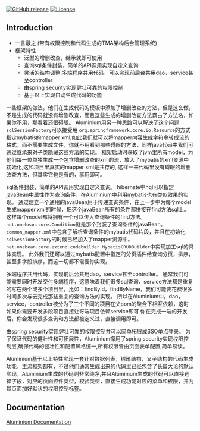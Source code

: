 [![GitHub release](https://img.shields.io/badge/release-1.0.0-28a745.svg)](https://github.com/0nebean/com.alibaba.druid-0nebean.custom/releases)
[![License](https://img.shields.io/badge/license-Apache%202-4EB1BA.svg)](https://www.apache.org/licenses/LICENSE-2.0.html)


Introduction
---
- 一言蔽之 (带有权限控制和代码生成的TMA架构后台管理系统)
- 框架特性
  - 泛型的增删改查，继承就即可使用
  - 查询sql条件封装，简单的API调用实现自定义查询
  - 灵活的结构调整,多端程序共用代码，可以实现前后台共用dao，service甚至controller
  - 由spring security实现健壮可靠的权限控制
  - 基于以上实现自动生成代码的功能
  
  
  

一些框架的做法，他们在生成代码的模板中添加了增删改查的方法，但是这么做，不是生成的代码就没有增删改查，而且这些生成的增删改查方法霸占了方法名，如果你不用，那看着还很碍眼。
Aluminium用另一种思路可以解决了这个问题:
`sqlSessionFactory`可以接受用 `org.springframework.core.io.Resource`的方式指定mybatis的mapper xml,如此我们就可以将mapper内容生成字符串转成流的格式，而不需要生成文件，你就不用看到那些碍眼的方法，同样java代码中我们可通过继承来对子类隐藏这些方法的实现。
框架启动时获取了jvm里所有model，为他们每一位单独生成一个包含增删改查的xml的流，放入了mybatis的xml资源中初始化,这和项目里真实的mapper xml是共存的,
这样一来代码里没有碍眼的增删改查方法，但其实它也是有的，享用即可。

sql条件封装，简单的API调用实现自定义查询。
hibernate中hql可以指定javaBean中属性作为查询条件，在Aluminium中利用mybatis也有类似效果的实现。
通过建立一个通用的javaBean用于传递查询条件，在上一步中为每个model生成mapper xml的时候，把这个javaBean所有的条件都拼接在find方法sql上。
这样每个model都将拥有一个可以传入查询条件的find方法。
`net.onebean.core.Condition`就是那个封装了查询条件的javaBean。
`common_mapper.xml`中包含了解析查询条件的mybatis代码片段，并且在初始化`sqlSessionFactory`的时候已经加入了mapper资源中。
`net.onebean.core.extend.codebuilder.MybatisCRUDBuilder`中实现加工sql的具体实现。
此外我们还可以通过mybatis配置中指定的分页插件给查询分页，排序，甚至多字段排序，而这一切都不需要你实现。


多端程序共用代码，实现前后台共用dao，service甚至controller。
通常我们可能需要同时开发交付多端程序，这意味着我们很多sql查询，service方法都是重复的写在两个或多个项目里，比如：findById，findByName，我们可能要花费很多时间多次与去完成那些重复的查询方法的实现。
所以在Aluminium中，dao，service，controller被分为了三个不同的项目在父pom的聚合下相互依赖，这时如果你需要开发多段项目直接让哥端项目依赖service即可
你在完成一端的开发后，你会发现很多查询和方法都被定义过，直接调用即可。

由spring security实现健壮可靠的权限控制并可以简单拓展成SSO单点登录。
为了保证代码的健壮性和可拓展性，Aluminium择用了spring security实现权限控制层,确保代码的健壮性和配置风格统一,所有权限皆由页面表单配置,简单易读。


Aluminium基于以上特性实现一套针对数据列表，树形结构，父子结构的代码生成功能，主流框架都有，不过他们通常生成出来的代码里已经包含了长篇大论的默认实现，Aluminium生成的代码则非常纯净,并且Aluminium生成的代码可以直接选择字段，对应的页面控件类型，校验类型，直接生成功能对应的菜单和权限，并为其页面加好默认的权限控制标签。

  
 
Documentation
---
[Aluminium Documentation](https://www.jianshu.com/u/2bb3ca25a3e0)

